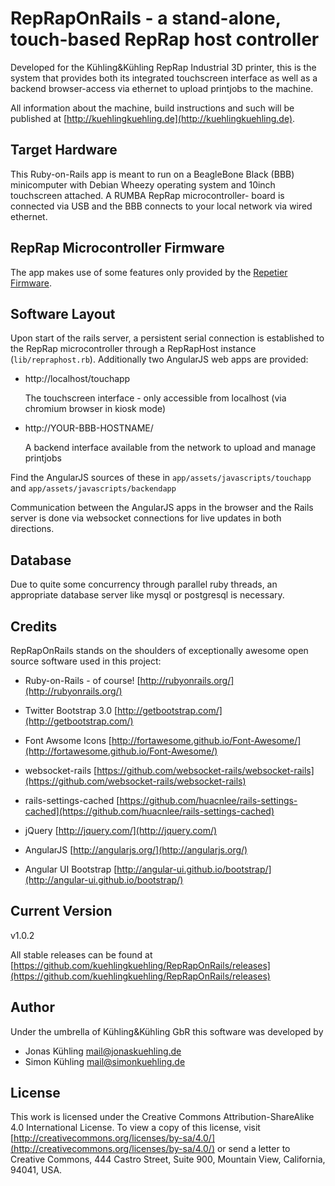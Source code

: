 # RepRapOnRails - a stand-alone, touch-based RepRap host controller

Developed for the Kühling&Kühling RepRap Industrial 3D printer, this is the
system that provides both its integrated touchscreen interface as well as a backend
browser-access via ethernet to upload printjobs to the machine.

All information about the machine, build instructions and such will be published at
[http://kuehlingkuehling.de](http://kuehlingkuehling.de).

## Target Hardware

This Ruby-on-Rails app is meant to run on a BeagleBone Black (BBB) minicomputer with Debian
Wheezy operating system and 10inch touchscreen attached. A RUMBA RepRap microcontroller-
board is connected via USB and the BBB connects to your local network via wired ethernet.

## RepRap Microcontroller Firmware

The app makes use of some features only provided by the [Repetier Firmware](https://github.com/repetier/Repetier-Firmware).

## Software Layout

Upon start of the rails server, a persistent serial connection is established to the RepRap
microcontroller through a RepRapHost instance (`lib/repraphost.rb`).
Additionally two AngularJS web apps are provided:

* http://localhost/touchapp

  The touchscreen interface  - only accessible from localhost (via chromium browser in
kiosk mode)

* http://YOUR-BBB-HOSTNAME/

  A backend interface available from the network to upload and manage printjobs

Find the AngularJS sources of these in `app/assets/javascripts/touchapp` and `app/assets/javascripts/backendapp`

Communication between the AngularJS apps in the browser and the Rails server is done via websocket connections for live updates in both directions.

## Database

Due to quite some concurrency through parallel ruby threads, an appropriate database server like mysql or postgresql is necessary.

## Credits

RepRapOnRails stands on the shoulders of exceptionally awesome open source software used in this project:

* Ruby-on-Rails - of course!
  [http://rubyonrails.org/](http://rubyonrails.org/)

* Twitter Bootstrap 3.0 
  [http://getbootstrap.com/](http://getbootstrap.com/)

* Font Awsome Icons
  [http://fortawesome.github.io/Font-Awesome/](http://fortawesome.github.io/Font-Awesome/)

* websocket-rails
  [https://github.com/websocket-rails/websocket-rails](https://github.com/websocket-rails/websocket-rails)

* rails-settings-cached
  [https://github.com/huacnlee/rails-settings-cached](https://github.com/huacnlee/rails-settings-cached)

* jQuery
  [http://jquery.com/](http://jquery.com/)

* AngularJS
  [http://angularjs.org/](http://angularjs.org/)

* Angular UI Bootstrap
  [http://angular-ui.github.io/bootstrap/](http://angular-ui.github.io/bootstrap/)

## Current Version

v1.0.2

All stable releases can be found at [https://github.com/kuehlingkuehling/RepRapOnRails/releases](https://github.com/kuehlingkuehling/RepRapOnRails/releases)

## Author

Under the umbrella of Kühling&Kühling GbR this software was developed by

* Jonas Kühling <mail@jonaskuehling.de>
* Simon Kühling <mail@simonkuehling.de>

## License

This work is licensed under the Creative Commons
Attribution-ShareAlike 4.0 International License. 
To view a copy of this license, visit 
[http://creativecommons.org/licenses/by-sa/4.0/](http://creativecommons.org/licenses/by-sa/4.0/) or 
send a letter to Creative Commons, 444 Castro Street,
Suite 900, Mountain View, California, 94041, USA.